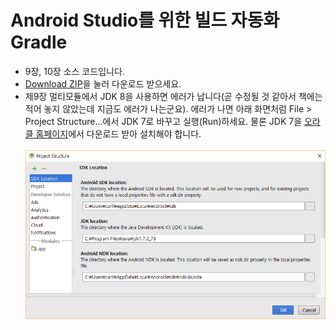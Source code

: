 # Android Studio를 위한 빌드 자동화 Gradle

- 9장, 10장 소스 코드입니다.
- <a href="https://github.com/carllro/GradleForAndroidStudio/archive/master.zip" class="btn btn-sm">Download ZIP</a>을 눌러 다운로드 받으세요.
- 제9장 멀티모듈에서 JDK 8을 사용하면 에러가 납니다(곧 수정될 것 같아서 책에는 적어 놓지 않았는데 지금도 에러가 나는군요). 에러가 나면 아래 화면처럼 File > Project Structure...에서 JDK 7로 바꾸고 실행(Run)하세요. 물론 JDK 7을 <a href="http://www.oracle.com/technetwork/java/javase/downloads/jdk7-downloads-1880260.html" target="_blank">오라클 홈페이지</a>에서 다운로드 받아 설치해야 합니다.<br><br><img src="screen.PNG">
